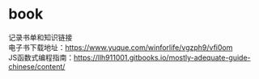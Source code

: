 # book
记录书单和知识链接  
电子书下载地址：https://www.yuque.com/winforlife/vgzph9/vfi0om  
JS函数式编程指南：https://llh911001.gitbooks.io/mostly-adequate-guide-chinese/content/
